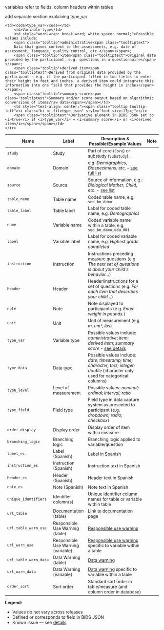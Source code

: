 variables refer to fields, column headers within tables

add separate section explaining type_var

```
<td><code>type_var</code></td>
    <td>Variable type</td>
    <td style="word-wrap: break-word; white-space: normal;">Possible values include: 
    <span class="tooltip">administrative<span class="tooltiptext">
    Data that gives context to the assessments, e.g. date of assessment, language, quality control, etc.</span></span>;
    <span class="tooltip">item<span class="tooltiptext">Original data provided by the participant, e.g. questions in a questionnaire</span></span>; 
    <span class="tooltip">derived item<span class="tooltiptext">Derived from original data provided by the participant - e.g. if the participant filled in two fields to enter their height in feet and inches, a derived item could integrate this information into one field that provides the height in inches</span></span>; 
    <span class="tooltip">summary score<span class="tooltiptext">Summary and/or score output based on algorithmic conversions of items/raw data</span></span></td>
    <td style="text-align: center;"><span class="tooltip tooltip-left"><i class="bi bi-filetype-json" style="font-size:17px;"></i>
    <span class="tooltiptext">Derivative element in BIDS JSON set to <i>true</i> if <i>type_var</i> = <i>summary score</i> or <i>derived item</i></span></span></td>
</tr>
```


<table class="compact-table" style="font-size: 14px;">
<thead>
<tr>
  <th style="width: 15%;">Name</th>
  <th style="width: 20%;">Label</th>
  <th>Description & Possible/Example Values</th>
  <th style="width: 3%; text-align:center;">Note</th>
</tr>
</thead>
<tbody>
<!-- CORE METADATA -->
<tr>
  <td><code>study</code></td>
  <td>Study</td>
  <td style="word-wrap: break-word; white-space: normal;">Part of core (<code>Core</code>) or substudy (<code>Substudy</code>).</td>
  <td></td>
</tr>
<tr>
  <td><code>domain</code></td>
  <td>Domain</td>
  <td style="word-wrap: break-word; white-space: normal;">e.g. <i>Demographics, Biospecimens</i>, etc. – <a href="#domain-source-values">see full list</a></td>
  <td></td>
</tr>
<tr>
  <td><code>source</code></td>
  <td>Source</td>
  <td style="word-wrap: break-word; white-space: normal;">Source of information, e.g.: <i>Biological Mother, Child</i>, etc. - <a href="#domain-source-values">see list</a></td>
  <td></td>
</tr>
<!-- TABLE STRUCTURE -->
<tr>
  <td><code>table_name</code></td>
  <td>Table name</td>
  <td style="word-wrap: break-word; white-space: normal;">Coded table name, e.g. <code>sed_bm_demo</code></td>
  <td style="text-align:center;"><i class="fa-solid fa-lock"></i></td>
</tr>
<tr>
  <td><code>table_label</code></td>
  <td>Table label</td>
  <td style="word-wrap: break-word; white-space: normal;">Label for coded table name, e.g. <i>Demographics</i></td>
  <td style="text-align:center;"><i class="bi bi-filetype-json"></i></td>
</tr>
<!-- VARIABLE METADATA -->
<tr>
  <td><code>name</code></td>
  <td>Variable name</td>
  <td style="word-wrap: break-word; white-space: normal;">Coded variable name within a table, e.g. <code>sed_bm_demo_edu_001</code></td>
  <td style="text-align:center;"><i class="fa-solid fa-lock"></i></td>
</tr>
<tr>
  <td><code>label</code></td>
  <td>Variable label</td>
  <td style="word-wrap: break-word; white-space: normal;">Label for coded variable name, e.g. <i>Highest grade completed</i></td>
  <td style="text-align:center;"><i class="bi bi-filetype-json"></i></td>
</tr>
<tr>
  <td><code>instruction</code></td>
  <td>Instruction</td>
  <td style="word-wrap: break-word; white-space: normal;">Instructions preceding measure questions (e.g. <i>The next set of questions is about your child's behavior...</i>)</td>
  <td style="text-align:center;"><i class="fas fa-exclamation-triangle" style="color:orange;"></i></td>
</tr>
<tr>
  <td><code>header</code></td>
  <td>Header</td>
  <td style="word-wrap: break-word; white-space: normal;">Header/instructions for a set of questions (e.g. <i>For each item that describes your child...</i>)</td>
  <td></td>
</tr>
<tr>
  <td><code>note</code></td>
  <td>Note</td>
  <td style="word-wrap: break-word; white-space: normal;">Note displayed to participants (e.g. <i>Enter weight in pounds.</i>)</td>
  <td></td>
</tr>
<tr>
  <td><code>unit</code></td>
  <td>Unit</td>
  <td style="word-wrap: break-word; white-space: normal;">Unit of measurement (e.g. <i>m, cm², lbs</i>)</td>
  <td style="text-align:center;"><i class="bi bi-filetype-json"></i></td>
</tr>

<!-- VARIABLE TYPES -->
<tr>
  <td><code>type_var</code></td>
  <td>Variable type</td>
  <td style="word-wrap: break-word; white-space: normal;">Possible values include: <i>administrative</i>; <i>item</i>; <i>derived item</i>; <i>summary score</i> - <a href="">see details</a></td>
  <td style="text-align:center;"><i class="bi bi-filetype-json"></i></td>
</tr>
<tr>
  <td><code>type_data</code></td>
  <td>Data type</td>
  <td style="word-wrap: break-word; white-space: normal;">Possible values include: <i>date; timestamp; time; character; text; integer; double</i> (character only used for categorical columns)</td>
  <td style="text-align:center;"><i class="fa-solid fa-lock"></i></td>
</tr>
<tr>
  <td><code>type_level</code></td>
  <td style="word-wrap: break-word; white-space: normal;">Level of measurement</td>
  <td style="word-wrap: break-word; white-space: normal;">Possible values: <i>nominal; ordinal; interval; ratio</i></td>
  <td></td>
</tr>
<tr>
  <td><code>type_field</code></td>
  <td>Field type</td>
  <td style="word-wrap: break-word; white-space: normal;">Field type in data capture system as presented to participant (e.g. <i>dropdown; radio; checkbox</i>)</td>
  <td></td>
</tr>
<!-- DISPLAY PROPERTIES -->
<tr>
  <td><code>order_display</code></td>
  <td>Display order</td>
  <td style="word-wrap: break-word; white-space: normal;">Display order of item within measure</td>
  <td></td>
</tr>
<tr>
  <td><code>branching_logic</code></td>
  <td>Branching logic</td>
  <td style="word-wrap: break-word; white-space: normal;">Branching logic applied to variable/question</td>
  <td></td>
</tr>
<tr>
  <td><code>label_es</code></td>
  <td>Label (Spanish)</td>
  <td>Label in Spanish</td>
  <td></td>
</tr>
<tr>
  <td><code>instruction_es</code></td>
  <td>Instruction (Spanish)</td>
  <td style="word-wrap: break-word; white-space: normal;">Instruction text in Spanish</td>
  <td></td>
</tr>
<tr>
  <td><code>header_es</code></td>
  <td>Header (Spanish)</td>
  <td>Header text in Spanish</td>
  <td></td>
</tr>
<tr>
  <td><code>note_es</code></td>
  <td>Note (Spanish)</td>
  <td>Note text in Spanish</td>
  <td></td>
</tr>
<!-- IDENTIFIERS & LINKS -->
<tr>
  <td><code>unique_identifiers</code></td>
  <td>Identifier column(s)</td>
  <td style="word-wrap: break-word; white-space: normal;">Unique identifier column names for table or variable within table</td>
  <td style="text-align:center;"><i class="fa-solid fa-lock"></i></td>
</tr>
<tr>
  <td><code>url_table</code></td>
  <td>Documentation (table)</td>
  <td style="word-wrap: break-word; white-space: normal;">Link to documentation page</td>
  <td></td>
</tr>
<tr>
  <td><code>url_table_warn_use</code></td>
  <td>Responsible Use Warning (table)</td>
  <td style="word-wrap: break-word; white-space: normal;"><a href="../resp_data_use/#warnings" target="_blank">Responsible use warning</a></td>
  <td></td>
</tr>
<tr>
  <td><code>url_warn_use</code></td>
  <td>Responsible Use Warning (variable)</td>
  <td style="word-wrap: break-word; white-space: normal;"><a href="../resp_data_use/#warnings" target="_blank">Responsible use warning</a> specific to variable within a table</td>
  <td></td>
</tr>
<tr>
  <td><code>url_table_warn_data</code></td>
  <td>Data Warning (table)</td>
  <td style="word-wrap: break-word; white-space: normal;"><a href="../resp_data_use/#warnings" target="_blank">Data warning</a></td>
  <td></td>
</tr>
<tr>
  <td><code>url_warn_data</code></td>
  <td>Data Warning (variable)</td>
  <td style="word-wrap: break-word; white-space: normal;"><a href="../resp_data_use/#warnings" target="_blank">Data warning</a> specific to variable within a table</td>
  <td></td>
</tr>
<tr>
  <td><code>order_sort</code></td>
  <td>Sort order</td>
  <td style="word-wrap: break-word; white-space: normal;">Standard sort order in table/measure (and column order in database)</td>
  <td></td>
</tr>
</tbody>
</table>

<!-- LEGEND -->
<div class="table-legend">
  <p><strong>Legend:</strong></p>
  <ul>
    <li><i class="fa-solid fa-lock"></i> Values do not vary across releases</li>
    <li><i class="bi bi-filetype-json"></i> Defined or corresponds to field in BIDS JSON</li>
    <li><i class="fas fa-exclamation-triangle" style="color:orange;"></i> Known issue — see <a href="../../changelog/knownissues/#instruction-metadata-read-carefully">details</a></li>
  </ul>
</div>


